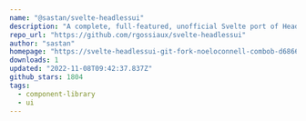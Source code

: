 ```yaml
---
name: "@sastan/svelte-headlessui"
description: "A complete, full-featured, unofficial Svelte port of Headless UI, an unstyled, fully accessible UI component library."
repo_url: "https://github.com/rgossiaux/svelte-headlessui"
author: "sastan"
homepage: "https://svelte-headlessui-git-fork-noeloconnell-combob-d68663-rgossiaux.vercel.app"
downloads: 1
updated: "2022-11-08T09:42:37.837Z"
github_stars: 1804
tags: 
  - component-library
  - ui
---
```

